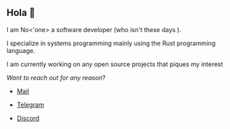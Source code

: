## Hola 👋

I am No<'one> a software developer (who isn't these days ). 

I specialize in systems programming mainly using the Rust programming language.

I am currently working on any open source projects that piques my interest


*Want to reach out for any reason*?

- [ Mail ](mailto:Saediek@proton.me)
  
- [ Telegram ](https://t.me/Saediek)

- [ Discord ](https://discord.gg/VUEDz8bP)
<!--
**Saediek/Saediek** is a ✨ _special_ ✨ repository because its `README.md` (this file) appears on your GitHub profile.

Here are some ideas to get you started:

- 🔭 I’m currently working on ...
- 🌱 I’m currently learning ...
- 👯 I’m looking to collaborate on ...
- 🤔 I’m looking for help with ...
- 💬 Ask me about ...
- 📫 How to reach me: Saediek
- 😄 Pronouns: ...
- ⚡ Fun fact: ...
-->

